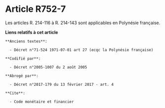 # Article R752-7

Les articles R. 214-116 à R. 214-143 sont applicables en Polynésie française.

**Liens relatifs à cet article**

	**Anciens textes**:

	  - Décret n°71-524 1971-07-01 art 27 (ecqc la Polynésie française)

	**Codifié par**:

	  - Décret n°2005-1007 du 2 août 2005

	**Abrogé par**:

	  - Décret n°2017-179 du 13 février 2017 - art. 4

	**Cite**:

	  - Code monétaire et financier
